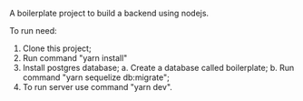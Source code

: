 A boilerplate project to build a backend using nodejs.

To run need:

1. Clone this project;
2. Run command "yarn install"
3. Install postgres database;
a. Create a database called boilerplate;
b. Run command "yarn sequelize db:migrate";
4. To run server use command "yarn dev".
